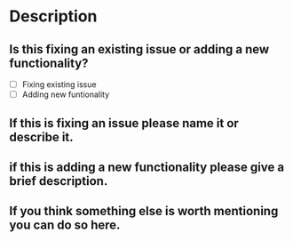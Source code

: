# Description

## Is this fixing an existing issue or adding a new functionality?

- [ ] Fixing existing issue
- [ ] Adding new funtionality

## If this is fixing an issue please name it or describe it.

## if this is adding a new functionality please give a brief description.

## If you think something else is worth mentioning you can do so here.
